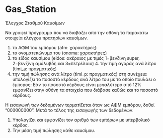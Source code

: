 ﻿# Gas_Station
Έλεγχος Σταθμού Καυσίμων

Να γραφεί πρόγραμμα που να διαβάζει από την οθόνη τα παρακάτω στοιχεία ελέγχου πρατηρίων καυσίμων.
1. το ΑΦΜ του εμπόρου (afm: χαρακτήρες)
2. το ονοματεπώνυμο του (onoma: χαρακτήρες)
3. το είδος καυσίμου (eidos: ακέραιος με τιμές 1=βενζίνη super, 2=βενζίνη αμόλυβδη και 3=πετρέλαιο) 4. την τιμή αγοράς ανά λίτρο (timi_a: πραγματικός)
5. την τιμή πώλησης ανά λίτρο (timi_p: πραγματικός)
στη συνέχεια υπολογίζει το ποσοστό κέρδους ανά λίτρο του με το οποίο πουλάει ο έμπορος: Εάν το ποσοστό κέρδους είναι μεγαλύτερο από 12% εμφανίζει στην οθόνη τα στοιχεία που διάβασε καθώς και το ποσοστό κέρδους.

Η εισαγωγή των δεδομένων τερματίζεται όταν ως ΑΦΜ εμπόρου, δοθεί “000000000”.
Μετά το τέλος της εισαγωγής των δεδομένων:
1. Υπολογίζει και εμφανίζει τον αριθμό των εμπόρων με υπερβολικό κέρδος.
2. Την μέση τιμή πώλησης κάθε καυσίμου.